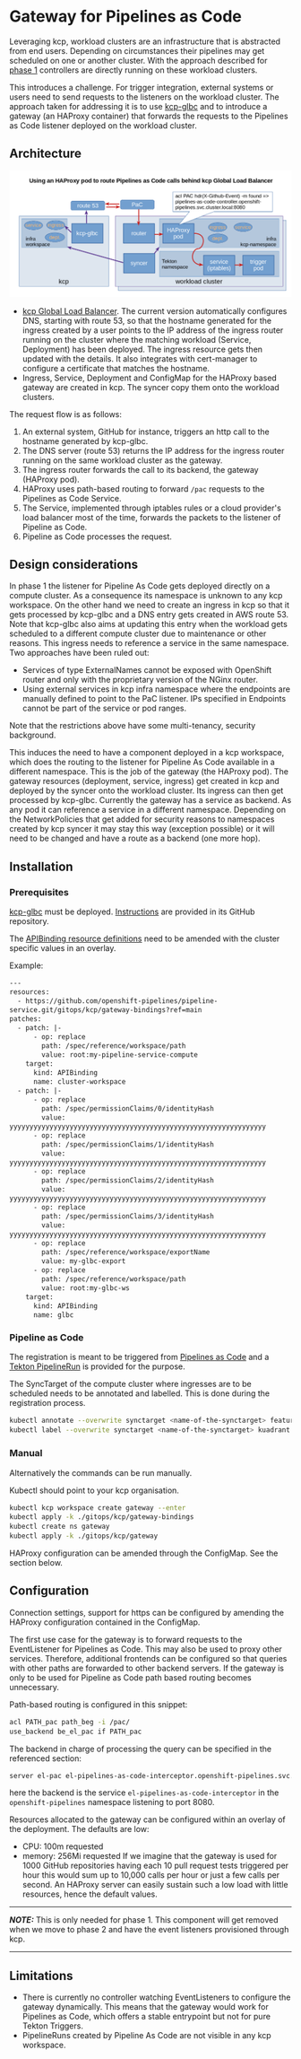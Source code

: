 # Gateway for Pipelines as Code

Leveraging kcp, workload clusters are an infrastructure that is abstracted from end users. Depending on circumstances their pipelines may get scheduled on one or another cluster.
With the approach described for [phase 1](../README.md#phase-1) controllers are directly running on these workload clusters.

This introduces a challenge. For trigger integration, external systems or users need to send requests to the listeners on the workload cluster.
The approach taken for addressing it is to use [kcp-glbc](https://github.com/Kuadrant/kcp-glbc) and to introduce a gateway (an HAProxy container) that forwards the requests to the Pipelines as Code listener deployed on the workload cluster.

## Architecture

![Gateway architecture](./images/gateway.png)

- [kcp Global Load Balancer](https://github.com/Kuadrant/kcp-glbc). The current version automatically configures DNS, starting with route 53, so that the hostname generated for the ingress created by a user points to the IP address of the ingress router running on the cluster where the matching workload (Service, Deployment) has been deployed. The ingress resource gets then updated with the details. It also integrates with cert-manager to configure a certificate that matches the hostname.
- Ingress, Service, Deployment and ConfigMap for the HAProxy based gateway are created in kcp. The syncer copy them onto the workload clusters.

The request flow is as follows:

1. An external system, GitHub for instance, triggers an http call to the hostname generated by kcp-glbc.
2. The DNS server (route 53) returns the IP address for the ingress router running on the same workload cluster as the gateway.
3. The ingress router forwards the call to its backend, the gateway (HAProxy pod).
4. HAProxy uses path-based routing to forward `/pac` requests to the Pipelines as Code Service.
5. The Service, implemented through iptables rules or a cloud provider's load balancer most of the time, forwards the packets to the listener of Pipeline as Code.
6. Pipeline as Code processes the request.

## Design considerations

In phase 1 the listener for Pipeline As Code gets deployed directly on a compute cluster. As a consequence its namespace is unknown to any kcp workspace.
On the other hand we need to create an ingress in kcp so that it gets processed by kcp-glbc and a DNS entry gets created in AWS route 53. Note that kcp-glbc also aims at updating this entry when the workload gets scheduled to a different compute cluster due to maintenance or other reasons.
This ingress needs to reference a service in the same namespace. Two approaches have been ruled out:
- Services of type ExternalNames cannot be exposed with OpenShift router and only with the proprietary version of the NGinx router.
- Using external services in kcp infra namespace where the endpoints are manually defined to point to the PaC listener. IPs specified in Endpoints cannot be part of the service or pod ranges.

Note that the restrictions above have some multi-tenancy, security background.

This induces the need to have a component deployed in a kcp workspace, which does the routing to the listener for Pipeline As Code available in a different namespace. This is the job of the gateway (the HAProxy pod).
The gateway resources (deployment, service, ingress) get created in kcp and deployed by the syncer onto the workload cluster. Its ingress can then get processed by kcp-glbc.
Currently the gateway has a service as backend. As any pod it can reference a service in a different namespace. Depending on the NetworkPolicies that get added for security reasons to namespaces created by kcp syncer it may stay this way (exception possible) or it will need to be changed and have a route as a backend (one more hop).

## Installation

### Prerequisites

[kcp-glbc](https://github.com/Kuadrant/kcp-glbc) must be deployed. [Instructions](https://github.com/Kuadrant/kcp-glbc/blob/main/docs/deployment.md) are provided in its GitHub repository.

The [APIBinding resource definitions](../gitops/kcp/gateway-bindings) need to be amended with the cluster specific values in an overlay.

Example:

~~~
---
resources:
  - https://github.com/openshift-pipelines/pipeline-service.git/gitops/kcp/gateway-bindings?ref=main
patches:
  - patch: |-
      - op: replace
        path: /spec/reference/workspace/path
        value: root:my-pipeline-service-compute
    target:
      kind: APIBinding
      name: cluster-workspace
  - patch: |-
      - op: replace
        path: /spec/permissionClaims/0/identityHash
        value: yyyyyyyyyyyyyyyyyyyyyyyyyyyyyyyyyyyyyyyyyyyyyyyyyyyyyyyyyyyyyyyy
      - op: replace
        path: /spec/permissionClaims/1/identityHash
        value: yyyyyyyyyyyyyyyyyyyyyyyyyyyyyyyyyyyyyyyyyyyyyyyyyyyyyyyyyyyyyyyy
      - op: replace
        path: /spec/permissionClaims/2/identityHash
        value: yyyyyyyyyyyyyyyyyyyyyyyyyyyyyyyyyyyyyyyyyyyyyyyyyyyyyyyyyyyyyyyy
      - op: replace
        path: /spec/permissionClaims/3/identityHash
        value: yyyyyyyyyyyyyyyyyyyyyyyyyyyyyyyyyyyyyyyyyyyyyyyyyyyyyyyyyyyyyyyy
      - op: replace
        path: /spec/reference/workspace/exportName
        value: my-glbc-export
      - op: replace
        path: /spec/reference/workspace/path
        value: root:my-glbc-ws
    target:
      kind: APIBinding
      name: glbc
~~~

### Pipeline as Code

The registration is meant to be triggered from [Pipelines as Code](https://pipelinesascode.com/) and a [Tekton PipelineRun](../gitops/sre/.tekton/gateway-deployment.yaml) is provided for the purpose.

The SyncTarget of the compute cluster where ingresses are to be scheduled needs to be annotated and labelled. This is done during the registration process.

```bash
kubectl annotate --overwrite synctarget <name-of-the-synctarget> featuregates.experimental.workload.kcp.dev/advancedscheduling='true'
kubectl label --overwrite synctarget <name-of-the-synctarget> kuadrant.dev/synctarget=<name-of-the-synctarget>
```

### Manual

Alternatively the commands can be run manually.

Kubectl should point to your kcp organisation.

```bash
kubectl kcp workspace create gateway --enter
kubectl apply -k ./gitops/kcp/gateway-bindings
kubectl create ns gateway
kubectl apply -k ./gitops/kcp/gateway
```

HAProxy configuration can be amended through the ConfigMap. See the section below.

## Configuration

Connection settings, support for https can be configured by amending the HAProxy configuration contained in the ConfigMap.

The first use case for the gateway is to forward requests to the EventListener for Pipelines as Code. This may also be used to proxy other services.
Therefore, additional frontends can be configured so that queries with other paths are forwarded to other backend servers. If the gateway is only to be used for Pipeline as Code path based routing becomes unnecessary.

Path-based routing is configured in this snippet:

```bash
acl PATH_pac path_beg -i /pac/
use_backend be_el_pac if PATH_pac
```

The backend in charge of processing the query can be specified in the referenced section:

```bash
server el-pac el-pipelines-as-code-interceptor.openshift-pipelines.svc.cluster.local:8080
```

here the backend is the service `el-pipelines-as-code-interceptor` in the `openshift-pipelines` namespace listening to port 8080.

Resources allocated to the gateway can be configured within an overlay of the deployment. The defaults are low:
- CPU: 100m requested
- memory: 256Mi requested
If we imagine that the gateway is used for 1000 GitHub repositories having each 10 pull request tests triggered per hour this would sum up to 10,000 calls per hour or just a few calls per second. An HAProxy server can easily sustain such a low load with little resources, hence the default values.

---

**_NOTE:_**  This is only needed for phase 1. This component will get removed when we move to phase 2 and have the event listeners provisioned through kcp.

---

## Limitations

- There is currently no controller watching EventListeners to configure the gateway dynamically. This means that the gateway would work for Pipelines as Code, which offers a stable entrypoint but not for pure Tekton Triggers.
- PipelineRuns created by Pipeline As Code are not visible in any kcp workspace.

